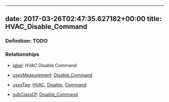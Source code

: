
---
date: 2017-03-26T02:47:35.627182+00:00
title: HVAC_Disable_Command
---
### Definition: TODO

### Relationships

* [label](http://www.w3.org/2000/01/rdf-schema#label): HVAC Disable Command

* [usesMeasurement](https://brickschema.org/schema/1.0/BrickFrame#usesMeasurement): [Disable_Command](https://brickschema.org/schema/1.0/Brick#Disable_Command)

* [usesTag](https://brickschema.org/schema/1.0/BrickFrame#usesTag): [HVAC](https://brickschema.org/schema/1.0/BrickTag#HVAC), [Disable](https://brickschema.org/schema/1.0/BrickTag#Disable), [Command](https://brickschema.org/schema/1.0/BrickTag#Command)

* [subClassOf](http://www.w3.org/2000/01/rdf-schema#subClassOf): [Disable_Command](https://brickschema.org/schema/1.0/Brick#Disable_Command)
